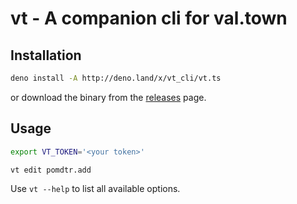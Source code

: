 # vt - A companion cli for val.town

## Installation

```bash
deno install -A http://deno.land/x/vt_cli/vt.ts
```

or download the binary from the [releases](https://github.com/pomdtr/vt/releases) page.

## Usage

```bash
export VT_TOKEN='<your token>'

vt edit pomdtr.add
```

Use `vt --help` to list all available options.
